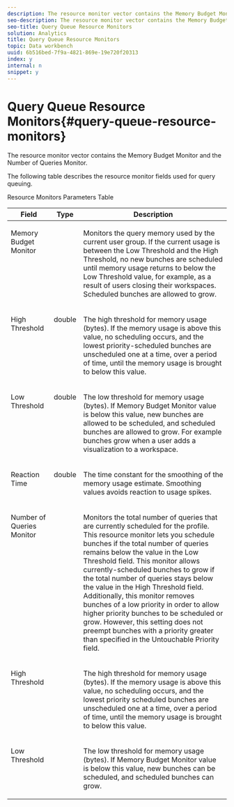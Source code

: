 ```yaml
---
description: The resource monitor vector contains the Memory Budget Monitor and the Number of Queries Monitor.
seo-description: The resource monitor vector contains the Memory Budget Monitor and the Number of Queries Monitor.
seo-title: Query Queue Resource Monitors
solution: Analytics
title: Query Queue Resource Monitors
topic: Data workbench
uuid: 6b516bed-7f9a-4821-869e-19e720f20313
index: y
internal: n
snippet: y
---
```


# Query Queue Resource Monitors{#query-queue-resource-monitors}

The resource monitor vector contains the Memory Budget Monitor and the Number of Queries Monitor.

 The following table describes the resource monitor fields used for query queuing.

<table id="table_9991EED2647A460FACA2DC80D4973A8E"> 
 <desc>
   Resource Monitors Parameters Table 
 </desc> 
 <thead> 
  <tr valign="top"> 
   <th colname="col1" class="entry"> Field </th> 
   <th colname="col2" class="entry"> Type </th> 
   <th colname="col3" class="entry"> Description </th> 
  </tr> 
 </thead>
 <tbody> 
  <tr valign="top"> 
   <td colname="col1"> <p>Memory Budget Monitor </p> </td> 
   <td colname="col2"> </td> 
   <td colname="col3"> <p>Monitors the query memory used by the current user group. If the current usage is between the Low Threshold and the High Threshold, no new bunches are scheduled until memory usage returns to below the Low Threshold value, for example, as a result of users closing their workspaces. Scheduled bunches are allowed to grow. </p> </td> 
  </tr> 
  <tr valign="top"> 
   <td colname="col1"> <p>High Threshold </p> </td> 
   <td colname="col2"> <p>double </p> </td> 
   <td colname="col3"> <p>The high threshold for memory usage (bytes). If the memory usage is above this value, no scheduling occurs, and the lowest priority-scheduled bunches are unscheduled one at a time, over a period of time, until the memory usage is brought to below this value. </p> </td> 
  </tr> 
  <tr valign="top"> 
   <td colname="col1"> <p>Low Threshold </p> </td> 
   <td colname="col2"> <p>double </p> </td> 
   <td colname="col3"> <p>The low threshold for memory usage (bytes). If <span class="wintitle"> Memory Budget Monitor</span> value is below this value, new bunches are allowed to be scheduled, and scheduled bunches are allowed to grow. For example bunches grow when a user adds a visualization to a workspace. </p> </td> 
  </tr> 
  <tr valign="top"> 
   <td colname="col1"> <p>Reaction Time </p> </td> 
   <td colname="col2"> <p>double </p> </td> 
   <td colname="col3"> <p>The time constant for the smoothing of the memory usage estimate. Smoothing values avoids reaction to usage spikes. </p> </td> 
  </tr> 
  <tr valign="top"> 
   <td colname="col1"> <p>Number of Queries Monitor </p> </td> 
   <td colname="col2"> </td> 
   <td colname="col3"> <p>Monitors the total number of queries that are currently scheduled for the profile. This resource monitor lets you schedule bunches if the total number of queries remains below the value in the Low Threshold field. This monitor allows currently-scheduled bunches to grow if the total number of queries stays below the value in the High Threshold field. Additionally, this monitor removes bunches of a low priority in order to allow higher priority bunches to be scheduled or grow. However, this setting does not preempt bunches with a priority greater than specified in the Untouchable Priority field. </p> </td> 
  </tr> 
  <tr valign="top"> 
   <td colname="col1"> <p>High Threshold </p> </td> 
   <td colname="col2"> </td> 
   <td colname="col3"> <p>The high threshold for memory usage (bytes). If the memory usage is above this value, no scheduling occurs, and the lowest priority scheduled bunches are unscheduled one at a time, over a period of time, until the memory usage is brought to below this value. </p> </td> 
  </tr> 
  <tr valign="top"> 
   <td colname="col1"> <p>Low Threshold </p> </td> 
   <td colname="col2"> </td> 
   <td colname="col3"> <p>The low threshold for memory usage (bytes). If <span class="wintitle"> Memory Budget Monitor</span> value is below this value, new bunches can be scheduled, and scheduled bunches can grow. </p> </td> 
  </tr> 
 </tbody> 
</table>

